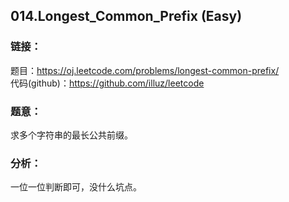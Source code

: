 ## 014.Longest_Common_Prefix (Easy)

### **链接**：
题目：https://oj.leetcode.com/problems/longest-common-prefix/  
代码(github)：https://github.com/illuz/leetcode

### **题意**：
求多个字符串的最长公共前缀。

### **分析**：
一位一位判断即可，没什么坑点。
